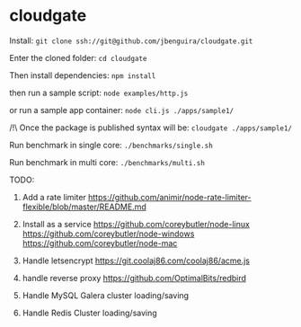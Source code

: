 # cloudgate

Install:
`git clone ssh://git@github.com/jbenguira/cloudgate.git`

Enter the cloned folder: 
`cd cloudgate`

Then install dependencies:
`npm install`

then run a sample script:
`node examples/http.js`

or run a sample app container:
`node cli.js ./apps/sample1/` 

/!\ Once the package is published syntax will be:
`cloudgate ./apps/sample1/` 

Run benchmark in single core:
`./benchmarks/single.sh`

Run benchmark in multi core:
`./benchmarks/multi.sh`


TODO:

1) Add a rate limiter
https://github.com/animir/node-rate-limiter-flexible/blob/master/README.md

2) Install as a service
https://github.com/coreybutler/node-linux
https://github.com/coreybutler/node-windows
https://github.com/coreybutler/node-mac

3) Handle letsencrypt
https://git.coolaj86.com/coolaj86/acme.js

4) handle reverse proxy
https://github.com/OptimalBits/redbird

5) Handle MySQL Galera cluster loading/saving

6) Handle Redis Cluster loading/saving
